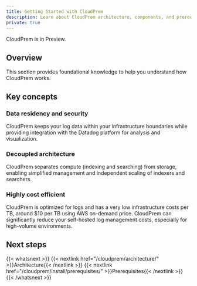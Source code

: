 ```yaml
---
title: Getting Started with CloudPrem
description: Learn about CloudPrem architecture, components, and prerequisites before deployment
private: true
---
```


<div class="alert alert-warning">CloudPrem is in Preview.</div>

## Overview

This section provides foundational knowledge to help you understand how CloudPrem works.

## Key concepts

### Data residency and security
CloudPrem keeps your log data within your infrastructure boundaries while providing integration with the Datadog platform for analysis and visualization.

### Decoupled architecture
CloudPrem separates compute (indexing and searching) from storage, enabling simplified management and independent scaling of indexers and searchers.

### Highly cost efficient
CloudPrem is optimized for logs and has a very low infrastructure costs per TB, around $10 per TB using AWS on-demand price. CloudPrem can significantly reduce your self-hosted log management costs, especially for high-volume environments.

## Next steps

{{< whatsnext >}}
   {{< nextlink href="/cloudprem/architecture/" >}}Architecture{{< /nextlink >}}
   {{< nextlink href="/cloudprem/install/prerequisites/" >}}Prerequisites{{< /nextlink >}}
{{< /whatsnext >}}
